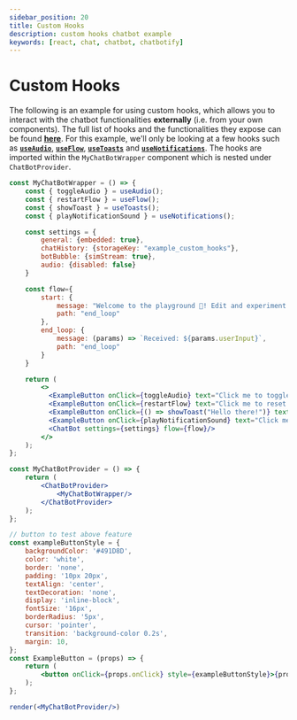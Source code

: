 ```yaml
---
sidebar_position: 20
title: Custom Hooks
description: custom hooks chatbot example
keywords: [react, chat, chatbot, chatbotify]
---
```


# Custom Hooks

The following is an example for using custom hooks, which allows you to interact with the chatbot functionalities **externally** (i.e. from your own components). The full list of hooks and the functionalities they expose can be found [**here**](/docs/api/hooks). For this example, we'll only be looking at a few hooks such as [**`useAudio`**](/docs/api/hooks#useaudio), [**`useFlow`**](/docs/api/hooks#useflow), [**`useToasts`**](/docs/api/hooks#usetoast) and [**`useNotifications`**](/docs/api/hooks#usenotifications). The hooks are imported within the `MyChatBotWrapper` component which is nested under `ChatBotProvider`.

```jsx live noInline title=MyChatBot.js
const MyChatBotWrapper = () => {
    const { toggleAudio } = useAudio();
    const { restartFlow } = useFlow();
    const { showToast } = useToasts();
    const { playNotificationSound } = useNotifications();

    const settings = {
        general: {embedded: true},
        chatHistory: {storageKey: "example_custom_hooks"},
        botBubble: {simStream: true},
        audio: {disabled: false}
    }

    const flow={
        start: {
            message: "Welcome to the playground 🥳! Edit and experiment as you wish!",
            path: "end_loop"
        },
        end_loop: {
            message: (params) => `Received: ${params.userInput}`,
            path: "end_loop"
        }
    }

    return (
        <>
          <ExampleButton onClick={toggleAudio} text="Click me to toggle audio!"/>
          <ExampleButton onClick={restartFlow} text="Click me to reset the flow!"/>
          <ExampleButton onClick={() => showToast("Hello there!")} text="Click me to show a toast!"/>
          <ExampleButton onClick={playNotificationSound} text="Click me to play a notification sound!"/>
          <ChatBot settings={settings} flow={flow}/>
        </>
    );
};

const MyChatBotProvider = () => {
    return (
        <ChatBotProvider>
            <MyChatBotWrapper/>
        </ChatBotProvider>
    );
};

// button to test above feature
const exampleButtonStyle = {
    backgroundColor: '#491D8D',
    color: 'white',
    border: 'none',
    padding: '10px 20px',
    textAlign: 'center',
    textDecoration: 'none',
    display: 'inline-block',
    fontSize: '16px',
    borderRadius: '5px',
    cursor: 'pointer',
    transition: 'background-color 0.2s',
    margin: 10,
};
const ExampleButton = (props) => {
    return (
        <button onClick={props.onClick} style={exampleButtonStyle}>{props.text}</button>
    );
};

render(<MyChatBotProvider/>)
```